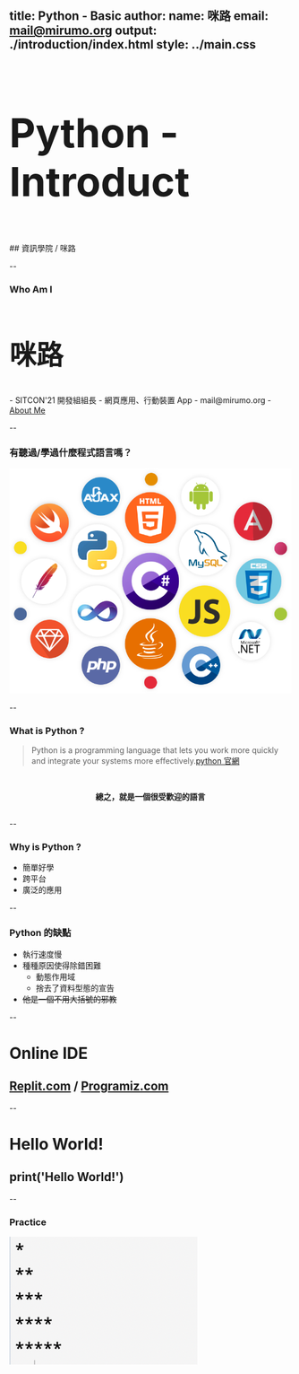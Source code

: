 title: Python - Basic
author:
  name: 咪路
  email: mail@mirumo.org
output: ./introduction/index.html
style: ../main.css
--


<h1 style="font-size: 72px">
	Python - Introduct
</h1>
<br />
## 資訊學院 / 咪路

--

### Who Am I
<h2 style="font-size: 48px">
  <b>咪路</b>
</h2>
- SITCON'21 開發組組長
- 網頁應用、行動裝置 App
- mail@mirumo.org
- <a href="https://mirumo.org" target="_blank">About Me</a>

--

### 有聽過/學過什麼程式語言嗎？
<img src="../images/language-could.png"/>

--

### What is Python ?
> Python is a programming language that lets you work more quickly and integrate your systems more effectively.<a href="https://www.python.org/" target="_blank">python 官網</a>

<div align="center" style="padding:30px 0;">
	<b>總之，就是一個很受歡迎的語言</b>
</div>
--

### Why is Python ?
- 簡單好學
- 跨平台
- 廣泛的應用

--

### Python 的缺點
- 執行速度慢
- 種種原因使得除錯困難
	- 動態作用域
	- 捨去了資料型態的宣告
- ~~他是一個不用大括號的邪教~~

--

# Online IDE
## <a href="https://replit.com" target="_black">Replit.com</a> / <a href="https://www.programiz.com/python-programming/online-compiler/" target="_black">Programiz.com</a>

--

# Hello World!
## print('Hello World!')

--

### Practice
<img src="../images/practice-introduction9.png"/>
